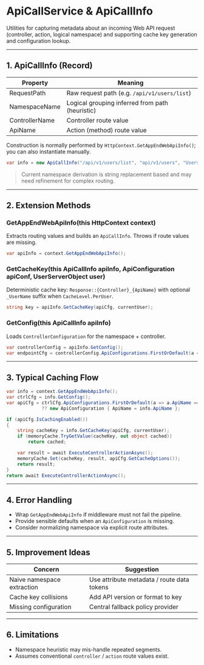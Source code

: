 # ApiCallService & ApiCallInfo

Utilities for capturing metadata about an incoming Web API request (controller, action, logical namespace) and supporting cache key generation and configuration lookup.

---
## 1. ApiCallInfo (Record)
| Property | Meaning |
|----------|---------|
| RequestPath | Raw request path (e.g. `/api/v1/users/list`) |
| NamespaceName | Logical grouping inferred from path (heuristic) |
| ControllerName | Controller route value |
| ApiName | Action (method) route value |

Construction is normally performed by `HttpContext.GetAppEndWebApiInfo()`; you can also instantiate manually.

```csharp
var info = new ApiCallInfo("/api/v1/users/list", "api/v1/users", "Users", "List");
```

> Current namespace derivation is string replacement based and may need refinement for complex routing.

---
## 2. Extension Methods
### GetAppEndWebApiInfo(this HttpContext context)
Extracts routing values and builds an `ApiCallInfo`. Throws if route values are missing.

```csharp
var apiInfo = context.GetAppEndWebApiInfo();
```

### GetCacheKey(this ApiCallInfo apiInfo, ApiConfiguration apiConf, UserServerObject user)
Deterministic cache key: `Response::{Controller}_{ApiName}` with optional `_UserName` suffix when `CacheLevel.PerUser`.

```csharp
string key = apiInfo.GetCacheKey(apiCfg, currentUser);
```

### GetConfig(this ApiCallInfo apiInfo)
Loads `ControllerConfiguration` for the namespace + controller.

```csharp
var controllerConfig = apiInfo.GetConfig();
var endpointCfg = controllerConfig.ApiConfigurations.FirstOrDefault(a => a.ApiName == apiInfo.ApiName);
```

---
## 3. Typical Caching Flow
```csharp
var info = context.GetAppEndWebApiInfo();
var ctrlCfg = info.GetConfig();
var apiCfg = ctrlCfg.ApiConfigurations.FirstOrDefault(a => a.ApiName == info.ApiName)
             ?? new ApiConfiguration { ApiName = info.ApiName };

if (apiCfg.IsCachingEnabled())
{
    string cacheKey = info.GetCacheKey(apiCfg, currentUser);
    if (memoryCache.TryGetValue(cacheKey, out object cached))
        return cached;

    var result = await ExecuteControllerActionAsync();
    memoryCache.Set(cacheKey, result, apiCfg.GetCacheOptions());
    return result;
}
return await ExecuteControllerActionAsync();
```

---
## 4. Error Handling
- Wrap `GetAppEndWebApiInfo` if middleware must not fail the pipeline.
- Provide sensible defaults when an `ApiConfiguration` is missing.
- Consider normalizing namespace via explicit route attributes.

---
## 5. Improvement Ideas
| Concern | Suggestion |
|---------|-----------|
| Naive namespace extraction | Use attribute metadata / route data tokens |
| Cache key collisions | Add API version or format to key |
| Missing configuration | Central fallback policy provider |

---
## 6. Limitations
- Namespace heuristic may mis-handle repeated segments.
- Assumes conventional `controller` / `action` route values exist.
